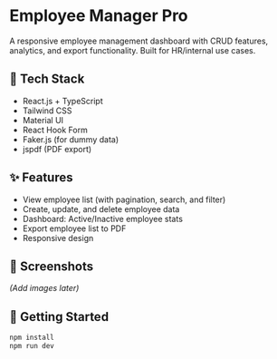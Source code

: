 # Employee Manager Pro

A responsive employee management dashboard with CRUD features, analytics, and export functionality. Built for HR/internal use cases.

## 🔧 Tech Stack

- React.js + TypeScript
- Tailwind CSS
- Material UI
- React Hook Form
- Faker.js (for dummy data)
- jspdf (PDF export)

## ✨ Features

- View employee list (with pagination, search, and filter)
- Create, update, and delete employee data
- Dashboard: Active/Inactive employee stats
- Export employee list to PDF
- Responsive design

## 📸 Screenshots

_(Add images later)_

## 🧪 Getting Started

```bash
npm install
npm run dev
```
